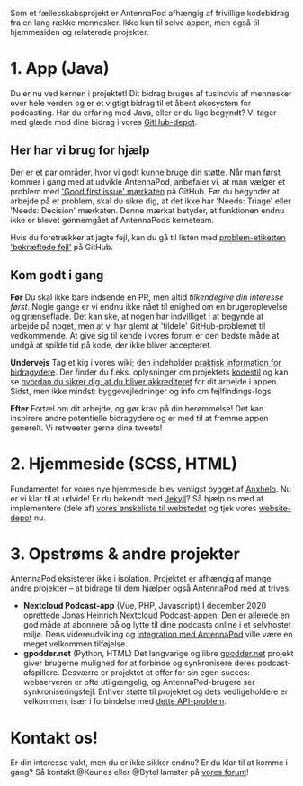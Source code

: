 Som et fællesskabsprojekt er AntennaPod afhængig af frivillige kodebidrag fra en lang række mennesker. Ikke kun til selve appen, men også til hjemmesiden og relaterede projekter.

# 1. App (Java)

Du er nu ved kernen i projektet! Dit bidrag bruges af tusindvis af mennesker over hele verden og er et vigtigt bidrag til et åbent økosystem for podcasting. Har du erfaring med Java, eller er du lige begyndt? Vi tager med glæde mod dine bidrag i vores [GitHub-depot](https://github.com/AntennaPod/AntennaPod).

## Her har vi brug for hjælp

Der er et par områder, hvor vi godt kunne bruge din støtte. Når man først kommer i gang med at udvikle AntennaPod, anbefaler vi, at man vælger et problem med ['Good first issue' mærkaten](https://github.com/AntennaPod/AntennaPod/labels/Good%20first%20issue) på GitHub. Før du begynder at arbejde på et problem, skal du sikre dig, at det ikke har 'Needs: Triage' eller 'Needs: Decision' mærkaten. Denne mærkat betyder, at funktionen endnu ikke er blevet gennemgået af AntennaPods kerneteam.

Hvis du foretrækker at jagte fejl, kan du gå til listen med [problem-etiketten 'bekræftede fejl'](https://github.com/AntennaPod/AntennaPod/labels/Type%3A%20Confirmed%20bug) på GitHub.

## Kom godt i gang

**Før** Du skal ikke bare indsende en PR, men altid *tilkendegive din interesse først*. Nogle gange er vi endnu ikke nået til enighed om en brugeroplevelse og grænseflade. Det kan ske, at nogen har indvilliget i at begynde at arbejde på noget, men at vi har glemt at 'tildele' GitHub-problemet til vedkommende. At give sig til kende i vores forum er den bedste måde at undgå at spilde tid på kode, der ikke bliver accepteret.

**Undervejs** Tag et kig i vores wiki; den indeholder [praktisk information for bidragydere](https://github.com/AntennaPod/AntennaPod/wiki). Der finder du f.eks. oplysninger om projektets [kodestil](https://github.com/AntennaPod/AntennaPod/wiki/Code-style) og kan se [hvordan du sikrer dig, at du bliver akkrediteret](https://github.com/AntennaPod/AntennaPod/wiki/Getting-accredited-on-the-Contributors-page) for dit arbejde i appen. Sidst, men ikke mindst: byggevejledninger og info om fejlfindings-logs.

**Efter** Fortæl om dit arbejde, og gør krav på din berømmelse! Det kan inspirere andre potentielle bidragydere og er med til at fremme appen generelt. Vi retweeter gerne dine tweets!

# 2. Hjemmeside (SCSS, HTML)

Fundamentet for vores nye hjemmeside blev venligst bygget af [Anxhelo](https://lushka.al). Nu er vi klar til at udvide! Er du bekendt med [Jekyll](https://jekyllrb.com/)? Så hjælp os med at implementere (dele af) [vores ønskeliste til webstedet](https://forum.antennapod.org/t/sitemap-for-the-new-website/240) og tjek vores [website-depot](https://github.com/AntennaPod/antennapod.github.io) nu.

# 3. Opstrøms & andre projekter

AntennaPod eksisterer ikke i isolation. Projektet er afhængig af mange andre projekter – at bidrage til dem hjælper også AntennaPod med at trives:

* **Nextcloud Podcast-app** (Vue, PHP, Javascript) I december 2020 oprettede Jonas Heinrich [Nextcloud Podcast-appen](https://apps.nextcloud.com/apps/podcast). Den er allerede en god måde at abonnere på og lytte til dine podcasts online i et selvhostet miljø. Dens videreudvikling og [integration med AntennaPod](https://git.project-insanity.org/onny/nextcloud-app-podcast/-/issues/103) ville være en meget velkommen tilføjelse.
* **gpodder.net** (Python, HTML) Det langvarige og libre [gpodder.net](https://gpodder.net/) projekt giver brugerne mulighed for at forbinde og synkronisere deres podcast-afspillere. Desværre er projektet et offer for sin egen succes: webserveren er ofte utilgængelig, og AntennaPod-brugere ser synkroniseringsfejl. Enhver støtte til projektet og dets vedligeholdere er velkommen, især i forbindelse med [dette API-problem](https://github.com/gpodder/mygpo/issues/128).

# Kontakt os!

Er din interesse vakt, men du er ikke sikker endnu? Er du klar til at komme i gang? Så kontakt @Keunes eller @ByteHamster på [vores forum](https://forum.antennapod.org)!

